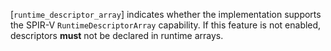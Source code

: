 [`runtime_descriptor_array`] indicates whether the implementation
supports the SPIR-V `RuntimeDescriptorArray` capability.
If this feature is not enabled, descriptors  **must**  not be declared in
runtime arrays.